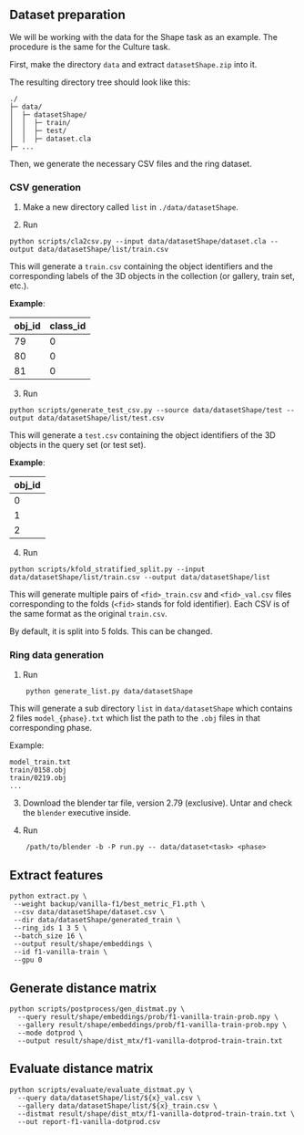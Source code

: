 ## Dataset preparation

We will be working with the data for the Shape task as an example. The procedure is the same for the Culture task.

First, make the directory `data` and extract `datasetShape.zip` into it.

The resulting directory tree should look like this:

```
./
├─ data/
│  ├─ datasetShape/
│  │  ├─ train/
│  │  ├─ test/
│  │  ├─ dataset.cla
├─ ...
```

Then, we generate the necessary CSV files and the ring dataset.

### CSV generation

1. Make a new directory called `list` in `./data/datasetShape`.

2. Run

```
python scripts/cla2csv.py --input data/datasetShape/dataset.cla --output data/datasetShape/list/train.csv
```

This will generate a `train.csv` containing the object identifiers and the corresponding labels of the 3D objects in the collection (or gallery, train set, etc.).

**Example**:

| obj_id | class_id |
| ------ | -------- |
| 79     | 0        |
| 80     | 0        |
| 81     | 0        |

3. Run

```
python scripts/generate_test_csv.py --source data/datasetShape/test --output data/datasetShape/list/test.csv
```

This will generate a `test.csv` containing the object identifiers of the 3D objects in the query set (or test set).

**Example**:

| obj_id |
| ------ |
| 0      |
| 1      |
| 2      |

4. Run

```
python scripts/kfold_stratified_split.py --input data/datasetShape/list/train.csv --output data/datasetShape/list
```

This will generate multiple pairs of `<fid>_train.csv` and `<fid>_val.csv` files corresponding to the folds (`<fid>` stands for fold identifier). Each CSV is of the same format as the original `train.csv`.

By default, it is split into 5 folds. This can be changed.

### Ring data generation

1. Run

```
    python generate_list.py data/datasetShape
```

This will generate a sub directory `list` in `data/datasetShape` which contains 2 files `model_{phase}.txt` which list the path to the `.obj` files in that corresponding phase.

Example:

```
model_train.txt
train/0158.obj
train/0219.obj
...
```

3. Download the blender tar file, version 2.79 (exclusive). Untar and check the `blender` executive inside.

4. Run

```
    /path/to/blender -b -P run.py -- data/dataset<task> <phase>
```

## Extract features

```
python extract.py \
 --weight backup/vanilla-f1/best_metric_F1.pth \
 --csv data/datasetShape/dataset.csv \
 --dir data/datasetShape/generated_train \
 --ring_ids 1 3 5 \
 --batch_size 16 \
 --output result/shape/embeddings \
 --id f1-vanilla-train \
 --gpu 0
```

## Generate distance matrix

```
python scripts/postprocess/gen_distmat.py \
  --query result/shape/embeddings/prob/f1-vanilla-train-prob.npy \
  --gallery result/shape/embeddings/prob/f1-vanilla-train-prob.npy \
  --mode dotprod \
  --output result/shape/dist_mtx/f1-vanilla-dotprod-train-train.txt
```

## Evaluate distance matrix

```
python scripts/evaluate/evaluate_distmat.py \
  --query data/datasetShape/list/${x}_val.csv \
  --gallery data/datasetShape/list/${x}_train.csv \
  --distmat result/shape/dist_mtx/f1-vanilla-dotprod-train-train.txt \
  --out report-f1-vanilla-dotprod.csv
```
